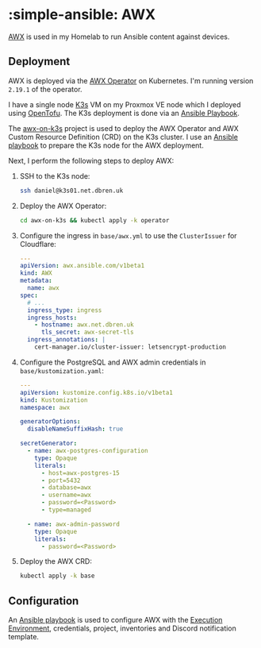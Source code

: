 # :simple-ansible: AWX

[AWX](https://github.com/ansible/awx) is used in my Homelab to run Ansible content against devices.

## Deployment

AWX is deployed via the [AWX Operator](https://github.com/ansible/awx-operator) on Kubernetes. I'm running version `2.19.1` of the operator.

I have a single node [K3s](https://k3s.io/) VM on my Proxmox VE node which I deployed using [OpenTofu](../infrastructure/opentofu.md). The K3s deployment is done via an [Ansible Playbook](https://github.com/dbrennand/home-ops/blob/main/ansible/playbooks/playbook-k3s-deploy.yml).

The [awx-on-k3s](https://github.com/kurokobo/awx-on-k3s) project is used to deploy the AWX Operator and AWX Custom Resource Definition (CRD) on the K3s cluster. I use an [Ansible playbook](https://github.com/dbrennand/home-ops/blob/main/ansible/playbooks/playbook-awx-deploy.yml) to prepare the K3s node for the AWX deployment.

Next, I perform the following steps to deploy AWX:

1. SSH to the K3s node:

    ```bash
    ssh daniel@k3s01.net.dbren.uk
    ```

2. Deploy the AWX Operator:

    ```bash
    cd awx-on-k3s && kubectl apply -k operator
    ```

3. Configure the ingress in `base/awx.yml` to use the `ClusterIssuer` for Cloudflare:

    ```yaml
    ---
    apiVersion: awx.ansible.com/v1beta1
    kind: AWX
    metadata:
      name: awx
    spec:
      # ...
      ingress_type: ingress
      ingress_hosts:
        - hostname: awx.net.dbren.uk
          tls_secret: awx-secret-tls
      ingress_annotations: |
        cert-manager.io/cluster-issuer: letsencrypt-production
    ```

3. Configure the PostgreSQL and AWX admin credentials in `base/kustomization.yaml`:

    ```yaml
    ---
    apiVersion: kustomize.config.k8s.io/v1beta1
    kind: Kustomization
    namespace: awx

    generatorOptions:
      disableNameSuffixHash: true

    secretGenerator:
      - name: awx-postgres-configuration
        type: Opaque
        literals:
          - host=awx-postgres-15
          - port=5432
          - database=awx
          - username=awx
          - password=<Password>
          - type=managed

      - name: awx-admin-password
        type: Opaque
        literals:
          - password=<Password>
    ```

4. Deploy the AWX CRD:

    ```bash
    kubectl apply -k base
    ```

## Configuration

An [Ansible playbook](https://github.com/dbrennand/home-ops/blob/main/ansible/playbooks/playbook-awx.yml) is used to configure AWX with the [Execution Environment](execution-environment.md), credentials, project, inventories and Discord notification template.
